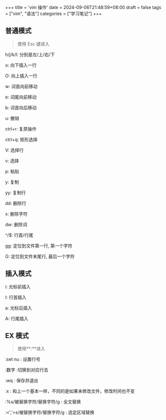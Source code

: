 +++
title = 'vim 操作'
date = 2024-09-06T21:48:59+08:00
draft = false
tags = ["vim", "语法"]
categories = ["学习笔记"]
+++

## 普通模式

> 使用 Esc 键进入
<!--more-->
h/j/k/l: 分别是左/上/右/下

o: 向下插入一行

O: 向上插入一行

w: 词首向前移动

e: 词尾向前移动

b: 词首向后移动

u: 撤销

ctrl+r: 复原操作

ctrl+q: 矩形选择

V: 选择行

v: 选择

p: 粘贴

y: 复制

yy: 复制行

dd: 删除行

x: 删除字符

dw: 删除词

^/$: 行首/行尾

gg: 定位到文件第一行, 第一个字符

G: 定位到文件末尾行, 最后一个字符

## 插入模式

i: 光标前插入

I: 行首插入

a: 光标后插入

A: 行尾插入

## EX 模式

> 使用**:**进入

:set nu : 设置行号

:数字 :切换到对应行去 

:wq : 保存并退出

:x : 和上一个基本一样，不同的是如果未修改文件，修改时间也不变

:%s/被替换字符/替换字符/g : 全文替换

:<','>s/被替换字符/替换字符/g : 选定区域替换
